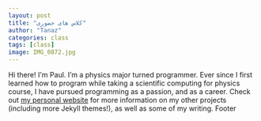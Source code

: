 ```yaml
---
layout: post
title: "کلاس های حضوری"
author: "Tanaz"
categories: class
tags: [class]
image: IMG_0872.jpg
---
```


Hi there! I'm Paul. I’m a physics major turned programmer. Ever since I first learned how to program while taking a scientific computing for physics course, I have pursued programming as a passion, and as a career. Check out [my personal website](https://www.lenpaul.com/) for more information on my other projects (including more Jekyll themes!), as well as some of my writing.
Footer
